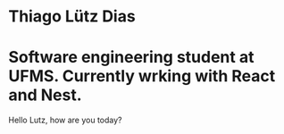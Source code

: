 # Thiago Lütz Dias
Software engineering student at UFMS.
Currently wrking with React and Nest.
===================================
Hello Lutz, how are you today? 